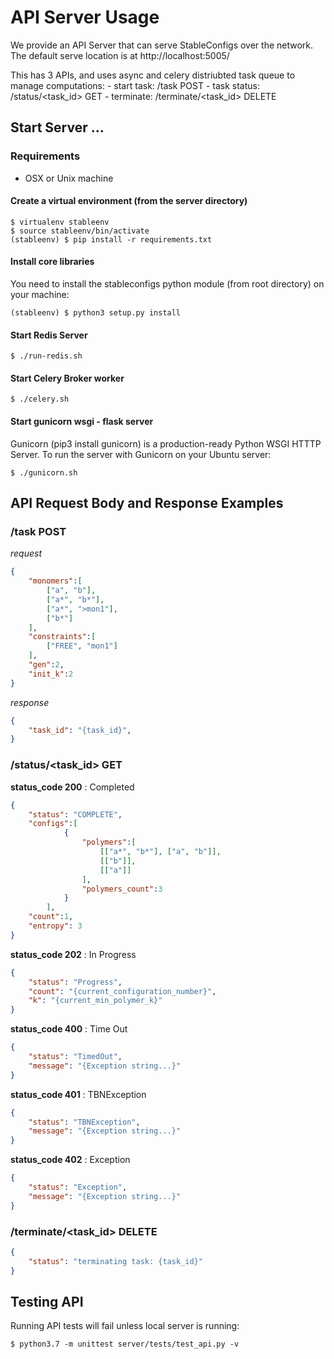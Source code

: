 # API Server Usage
We provide an API Server that can serve StableConfigs over the network.
The default serve location is at http://localhost:5005/ 

This has 3 APIs, and uses async and celery distriubted task queue to manage computations:
    - start task:  /task POST
    - task status: /status/<task_id> GET
    - terminate: /terminate/<task_id> DELETE
 

## Start Server ...

### Requirements
- OSX or Unix machine 

#### Create a virtual environment (from the server directory)
    
    $ virtualenv stableenv
    $ source stableenv/bin/activate
    (stableenv) $ pip install -r requirements.txt

#### Install core libraries
You need to install the stableconfigs python module (from root directory) on your machine:

    (stableenv) $ python3 setup.py install

#### Start Redis Server 
    $ ./run-redis.sh

#### Start Celery Broker worker
    $ ./celery.sh

#### Start gunicorn wsgi - flask server
Gunicorn (pip3 install gunicorn) is a production-ready Python WSGI HTTTP Server. 
To run the server with Gunicorn on your Ubuntu server:

    $ ./gunicorn.sh

## API Request Body and Response Examples

### /task POST

*request*
```json
{
    "monomers":[
        ["a", "b"],
        ["a*", "b*"],
        ["a*", ">mon1"],
        ["b*"]
    ],
    "constraints":[
        ["FREE", "mon1"]
    ],
    "gen":2,
    "init_k":2
}
```

*response*
```json
{   
    "task_id": "{task_id}",
}
```

### /status/<task_id> GET


**status_code 200** : Completed 
```json
{   
    "status": "COMPLETE",
    "configs":[
            {
                "polymers":[
                    [["a*", "b*"], ["a", "b"]], 
                    [["b"]], 
                    [["a"]]
                ],
                "polymers_count":3
            }
        ],
    "count":1,
    "entropy": 3
}
```

**status_code 202** : In Progress
```json
{
    "status": "Progress",
    "count": "{current_configuration_number}",
    "k": "{current_min_polymer_k}"
}
```

**status_code 400** : Time Out
```json
{
    "status": "TimedOut",
    "message": "{Exception string...}"
}
```

**status_code 401** : TBNException
```json
{
    "status": "TBNException",
    "message": "{Exception string...}"
}
```

**status_code 402** : Exception
```json
{
    "status": "Exception",
    "message": "{Exception string...}"
}
```

### /terminate/<task_id> DELETE

```json
{
    "status": "terminating task: {task_id}"
}
```

## Testing API

Running API tests will fail unless local server is running: 

    $ python3.7 -m unittest server/tests/test_api.py -v